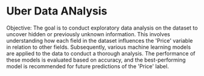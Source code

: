 # Uber Data ANalysis
Objective:
The goal is to conduct exploratory data analysis on the dataset to uncover hidden or previously unknown information. This involves understanding how each field in the dataset influences the 'Price' variable in relation to other fields. Subsequently, various machine learning models are applied to the data to conduct a thorough analysis. The performance of these models is evaluated based on accuracy, and the best-performing model is recommended for future predictions of the 'Price' label.
